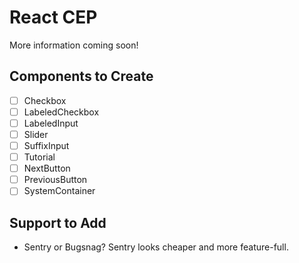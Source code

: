 # React CEP

More information coming soon!

## Components to Create

- [ ] Checkbox
- [ ] LabeledCheckbox
- [ ] LabeledInput
- [ ] Slider
- [ ] SuffixInput
- [ ] Tutorial
- [ ] NextButton
- [ ] PreviousButton
- [ ] SystemContainer

## Support to Add

- Sentry or Bugsnag? Sentry looks cheaper and more feature-full.
